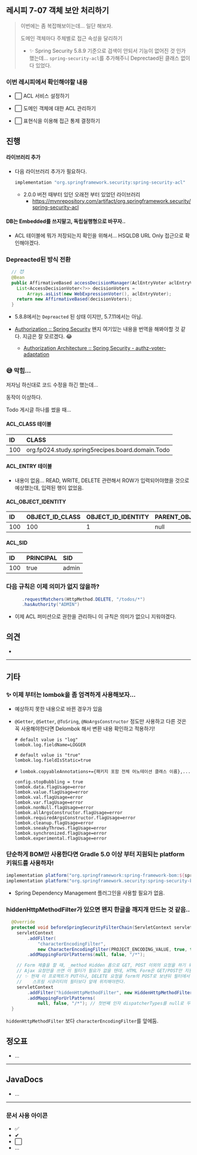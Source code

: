 ## 레시피 7-07 객체 보안 처리하기

> 이번에는 좀 복잡해보이는데... 일단 해보자.
>
> 도메인 객체마다 주체별로 접근 속성을 달리하기 
>
> * ✨ Spring Security 5.8.9 기준으로 검색이 안되서 기능이 없어진 것 인가 했는데... `spring-security-acl`를 추가해주니 Deprectaed된 클래스 없이 다 있었다.
>
>   

### 이번 레시피에서 확인해야할  내용

* ⬜ ACL 서비스 설정하기
  
* ⬜ 도메인 객체에 대한 ACL 관리하기
  
* ⬜ 표현식을 이용해 접근 통제 결정하기



## 진행

#### 라이브러리 추가

* 다음 라이브러리 추가가 필요하다.

  ```groovy
  implementation "org.springframework.security:spring-security-acl"
  ```
  
  * 2.0.0 버전 때부터 있던 오래전 부터 있었던 라이브러리
    * https://mvnrepository.com/artifact/org.springframework.security/spring-security-acl



#### DB는 Embedded를 쓰지말고, 독립실행형으로 바꾸자..

* ACL 테이블에 뭐가 저장되는지 확인을 위해서... HSQLDB URL Only 접근으로 확인해야겠다.



### Depreacted된 방식 전환

```java
  // 😈
  @Bean
  public AffirmativeBased accessDecisionManager(AclEntryVoter aclEntryVoter) {
    List<AccessDecisionVoter<?>> decisionVoters =
        Arrays.asList(new WebExpressionVoter(), aclEntryVoter);
    return new AffirmativeBased(decisionVoters);
  }
```

* 5.8.8에서는 `Depreacted` 된 상태 이지만,  5.7.11에서는 아님.

* [Authorization :: Spring Security](https://docs.spring.io/spring-security/reference/servlet/authorization/index.html) 왠지 여기있는 내용을 번역을 해봐야할 것 같다. 지금은 잘 모르겠다. 😂
  * [Authorization Architecture :: Spring Security - authz-voter-adaptation](https://docs.spring.io/spring-security/reference/servlet/authorization/architecture.html#authz-voter-adaptation)



### 😅 막힘...

저자님 하신대로 코드 수정을 하긴 했는데...

동작이 이상하다. 

Todo 게시글 하나를 썼을 때...



#### ACL_CLASS 테이블

| ID   | CLASS                                            |
| :--- | :----------------------------------------------- |
| 100  | org.fp024.study.spring5recipes.board.domain.Todo |



#### ACL_ENTRY 테이블

* 내용이 없음... READ, WRITE, DELETE 관련해서 ROW가 입력되어야했을 것으로 예상했는데, 입력된 행이 없었음.



#### ACL_OBJECT_IDENTITY

| ID   | OBJECT\_ID\_CLASS | OBJECT\_ID\_IDENTITY | PARENT\_OBJECT | OWNER\_SID | ENTRIES\_INHERITING |
| :--- | :---------------- | :------------------- | :------------- | :--------- | :------------------ |
| 100  | 100               | 1                    | null           | 100        | true                |



#### ACL_SID

| ID   | PRINCIPAL | SID   |
| :--- | :-------- | :---- |
| 100  | true      | admin |





### 다음 규칙은 이제 의미가 없지 않을까?

```java
      .requestMatchers(HttpMethod.DELETE, "/todos/*")
      .hasAuthority("ADMIN")
```

* 이제 ACL 퍼미션으로 권한을 관리하니 이 규칙은 의미가 없으니 지워야겠다.








## 의견

* 



---

## 기타

### ✨ 이제 부터는 lombok을 좀 엄격하게 사용해보자...

* 예상하지 못한 내용으로 바뀐 경우가 있음

* `@Getter`, `@Setter`, `@ToSring`, `@NoArgsConstructor` 정도만 사용하고 다른 것은 꼭 사용해야한다면 Delombok 해서 변환 내용 확인하고 적용하기!

  ```properties
  # default value is "log" 
  lombok.log.fieldName=LOGGER
  
  # default value is "true"
  lombok.log.fieldIsStatic=true
  
  # lombok.copyableAnnotations+={패키지 포함 전체 어노테이션 클래스 이름},...
  
  config.stopBubbling = true
  lombok.data.flagUsage=error
  lombok.value.flagUsage=error
  lombok.val.flagUsage=error
  lombok.var.flagUsage=error
  lombok.nonNull.flagUsage=error
  lombok.allArgsConstructor.flagUsage=error
  lombok.requiredArgsConstructor.flagUsage=error
  lombok.cleanup.flagUsage=error
  lombok.sneakyThrows.flagUsage=error
  lombok.synchronized.flagUsage=error
  lombok.experimental.flagUsage=error
  ```

  

### 단순하게 BOM만 사용한다면  Gradle 5.0 이상 부터 지원되는 platform 키워드를 사용하자!

```groovy
implementation platform("org.springframework:spring-framework-bom:${springVersion}")
implementation platform("org.springframework.security:spring-security-bom:${springSecurityVersion}")
```

* Spring Dependency Management 플러그인을 사용할 필요가 없음.



### hiddenHttpMethodFilter가 있으면 왠지 한글을 깨지개 만드는 것 같음..

```java
  @Override
  protected void beforeSpringSecurityFilterChain(ServletContext servletContext) {
    servletContext
        .addFilter(
            "characterEncodingFilter",
            new CharacterEncodingFilter(PROJECT_ENCODING_VALUE, true, true))
        .addMappingForUrlPatterns(null, false, "/*");

    // Form 제출을 할 때, _method Hidden 폼으로 GET, POST 이외의 요청을 하기 위해서 추가 필터 설정.
    // Ajax 요청만을 쓰면 이 필터가 필요가 없을 텐데, HTML Form은 GET/POST만 지원해서 이런 필터를 사용한 것 같다.
    // ✨ 현재 이 프로젝트가 PUT이나, DELETE 요청을 form의 POST로 보낸뒤 필터에서 _method Hidden 값을 보고 판별하므로
    //    스프링 시큐리티의 필터보다 앞에 위치해야한다.
    servletContext
        .addFilter("hiddenHttpMethodFilter", new HiddenHttpMethodFilter())
        .addMappingForUrlPatterns(
            null, false, "/*"); // 첫번째 인자 dispatcherTypes를 null로 두면 REQUEST로 인식 한다고 함.
  }
```

`hiddenHttpMethodFilter` 보다 `characterEncodingFilter`를 앞에둠.





## 정오표

* ...
  


---

## JavaDocs

* ...



---

### 문서 사용 아이콘

* ✅
* ✔
* ⬜
* ...

